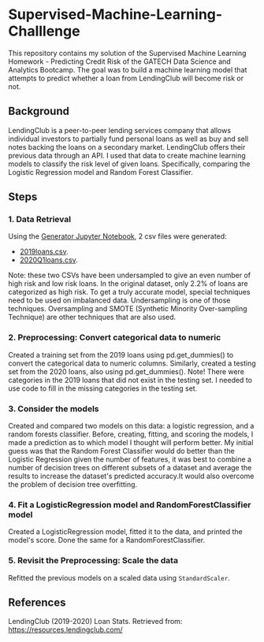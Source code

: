 # Supervised-Machine-Learning-Challlenge

This repository contains my solution of the Supervised Machine Learning Homework - Predicting Credit Risk of the GATECH Data Science and Analytics Bootcamp. The goal was to build a machine learning model that attempts to predict whether a loan from LendingClub will become risk or not.

## Background

LendingClub is a peer-to-peer lending services company that allows individual investors to partially fund personal loans as well as buy and sell notes backing the loans on a secondary market. LendingClub offers their previous data through an API.
I used that data to create machine learning models to classify the risk level of given loans. Specifically, comparing the Logistic Regression model and Random Forest Classifier.

## Steps

### 1. Data Retrieval

Using the [Generator Jupyter Notebook](Resources/Generator/GenerateData.ipynb), 2 csv files were generated:
- [2019loans.csv](2019loans.csv).
- [2020Q1loans.csv](2020Q1loans.csv).

Note: these two CSVs have been undersampled to give an even number of high risk and low risk loans. In the original dataset, only 2.2% of loans are categorized as high risk. To get a truly accurate model, special techniques need to be used on imbalanced data. Undersampling is one of those techniques. Oversampling and SMOTE (Synthetic Minority Over-sampling Technique) are other techniques that are also used.

### 2. Preprocessing: Convert categorical data to numeric

Created a training set from the 2019 loans using pd.get_dummies() to convert the categorical data to numeric columns. Similarly, created a testing set from the 2020 loans, also using pd.get_dummies(). Note! There were categories in the 2019 loans that did not exist in the testing set. I needed to use code to fill in the missing categories in the testing set.

### 3. Consider the models

Created and compared two models on this data: a logistic regression, and a random forests classifier. Before, creating, fitting, and scoring the models, I made a prediction as to which model I thought will perform better. My initial guess was that the Random Forest Classifier would do better than the Logistic Regression given the number of features, it was best to combine a number of decision trees on different subsets of a dataset and average the results to increase the dataset's predicted accuracy.It would also overcome the problem of decision tree overfitting.

### 4. Fit a LogisticRegression model and RandomForestClassifier model

Created a LogisticRegression model, fitted it to the data, and printed the model's score. Done the same for a RandomForestClassifier. 

### 5. Revisit the Preprocessing: Scale the data

Refitted the previous models on a scaled data using `StandardScaler`.

## References
LendingClub (2019-2020) Loan Stats. Retrieved from: https://resources.lendingclub.com/